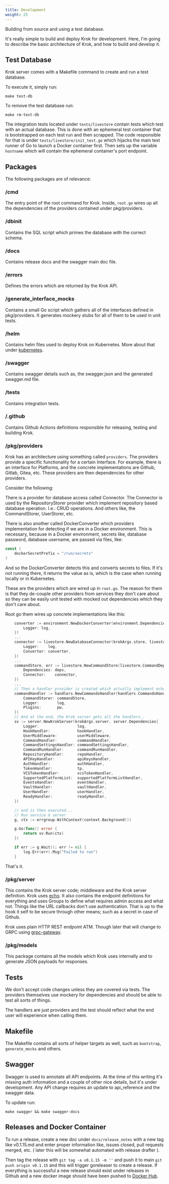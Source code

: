```yaml
---
title: Development
weight: 25
---
```


Building from source and using a test database.

It's really simple to build and deploy Krok for development. Here, I'm going to describe the basic
architecture of Krok, and how to build and develop it.

## Test Database

Krok server comes with a Makefile command to create and run a test database.

To execute it, simply run:

```
make test-db
```

To remove the test database run:

```
make rm-test-db
```

The integration tests located under `tests/livestore` contain tests which test with an actual database.
This is done with an ephemeral test container that is bootstrapped on each test run and then scrapped.
The code responsible for that is under `tests/livestore/init_test.go` which hijacks the main test runner
of Go to launch a Docker container first. Then sets up the variable `hostname` which will contain the ephemeral
container's port endpoint.

## Packages

The following packages are of relevance:

### /cmd

The entry point of the root command for Krok. Inside, `root.go` wires up all the dependencies of the providers
contained under pkg/providers.

### /dbinit

Contains the SQL script which primes the database with the correct schema.

### /docs

Contains release docs and the swagger main doc file.

### /errors

Defines the errors which are returned by the Krok API.

### /generate_interface_mocks

Contains a small Go script which gathers all of the interfaces defined in pkg/providers. It generates mockery
stubs for all of them to be used in unit tests.

### /helm

Contains helm files used to deploy Krok on Kubernetes. More about that under [kubernetes](/kubernetes).

### /swagger

Contains swagger details such as, the swagger.json and the generated swagger.md file.

### /tests

Contains integration tests.

### /.github

Contains Github Actions definitions responsible for releasing, testing and building Krok.

### /pkg/providers

Krok has an architecture using something called `providers`. The providers provide a specific functionality
for a certain Interface. For example, there is an interface for Platforms, and the concrete implementations are
Github, Gitlab, Gitea, etc. These providers are then dependencies for other providers.

Consider the following:

There is a provider for database access called Connector. The Connector is used by the RepositoryStorer provider
which implement repository based database operation. I.e.: CRUD operations. And others like, the CommandStorer,
UserStorer, etc.

There is also another called DockerConverter which providers implementation for detecting if we are in a Docker environment.
This is necessary, because in a Docker environment, secrets like, database password, database username, are passed via
files, like:

```go
const (
	dockerSecretPrefix = "/run/secrets"
)
```

And so the DockerConverter detects this and converts secrets to files. If it's not running there, it returns the
value as is, which is the case when running locally or in Kubernetes.

These are the providers which are wired up in `root.go`. The reason for them is that they de-couple other providers
from services they don't care about so they can be easily unit tested with mocked out dependencies which they don't care about.

Root go them wires up concrete implementations like this:

```go
	converter := environment.NewDockerConverter(environment.Dependencies{
		Logger: log,
	})
    ...
    connector := livestore.NewDatabaseConnector(krokArgs.store, livestore.Dependencies{
		Logger:    log,
		Converter: converter,
	})
    ...
   	commandStore, err := livestore.NewCommandStore(livestore.CommandDependencies{
		Dependencies: deps,
		Connector:    connector,
	})
    ...
    // Then a handler provider is created which actually implement echo handling functions:
	commandHandler := handlers.NewCommandsHandler(handlers.CommandsHandlerDependencies{
		CommandStorer: commandStore,
		Logger:        log,
		Plugins:       pw,
	})
    // And at the end, the Krok server gets all the handlers..
	sv := server.NewKrokServer(krokArgs.server, server.Dependencies{
		Logger:                 log,
		HookHandler:            hookHandler,
		UserMiddleware:         userMiddleware,
		CommandHandler:         commandHandler,
		CommandSettingsHandler: commandSettingsHandler,
		CommandRunHandler:      commandRunHandler,
		RepositoryHandler:      repoHandler,
		APIKeyHandler:          apiKeysHandler,
		AuthHandler:            authHandler,
		TokenHandler:           tp,
		VCSTokenHandler:        vcsTokenHandler,
		SupportedPlatformList:  supportedPlatformListHandler,
		EventsHandler:          eventHandler,
		VaultHandler:           vaultHandler,
		UserHandler:            userHandler,
		ReadyHandler:           readyHandler,
	})

    // and is then executed...
	// Run service & server
	g, ctx := errgroup.WithContext(context.Background())

	g.Go(func() error {
		return sv.Run(ctx)
	})

	if err := g.Wait(); err != nil {
		log.Err(err).Msg("Failed to run")
	}
```

That's it.

### /pkg/server

This contains the Krok server code; middleware and the Krok server definition. Krok uses [echo](https://echo.labstack.com/).
It also contains the endpoint definitions for everything and uses Groups to define what requires admin access and what not.
Things like the URL callbacks don't use authentication. That is up to the hook it self to be secure through other means; such as
a secret in case of Github.

Krok uses plain HTTP REST endpoint ATM. Though later that will change to GRPC using [grpc-gateway](https://github.com/grpc-ecosystem/grpc-gateway).

### /pkg/models

This package contains all the models which Krok uses internally and to generate JSON payloads for responses.

## Tests

We don't accept code changes unless they are covered via tests. The providers themselves use mockery for dependencies and
should be able to test all sorts of things.

The handlers are just providers and the test should reflect what the end user will experience when calling them.

## Makefile

The Makefile contains all sorts of helper targets as well, such as `bootstrap`, `generate_mocks` and others.

## Swagger

Swagger is used to annotate all API endpoints. At the time of this writing it's missing auth information and a couple of
other nice details, but it's under development. Any API change requires an update to api_reference and the swagger data.

To update run:

```
make swagger && make swagger-docs
```

## Releases and Docker Container

To run a release, create a new doc under `docs/release_notes` with a new tag like v0.1.15.md and enter proper information
like, issues closed, pull requests merged, etc. ( later this will be somewhat automated with release drafter ).

Then tag the release with `git tag -a v0.1.15 -m ''` and push it to main `git push origin v0.1.15` and this will
trigger goreleaser to create a release. If everything is successful a new release should exist under releases in Github
and a new docker image should have been pushed to [Docker Hub](https://hub.docker.com/r/krokhook/krok).